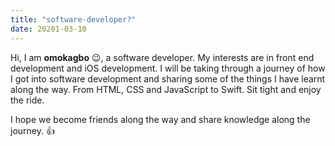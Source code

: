 ```yaml
---
title: "software-developer?"
date: 20201-03-10
---
```



Hi, I am **omokagbo** :wink:, a software developer.
My interests are in front end development and iOS development.
I will be taking through a journey of how I got into software development and sharing some of the things I have learnt along the way.
From HTML, CSS and JavaScript to Swift. 
Sit tight and enjoy the ride.

I hope we become friends along the way and share knowledge along the journey. :+1:
